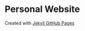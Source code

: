 # Personal Website

Created with [Jekyll GitHub Pages](https://github.com/samwilsonme/jekyll-github-pages)
